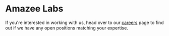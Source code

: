 # Amazee Labs

If you're interested in working with us, head over to our [careers](https://careers.amazeelabs.com/) page to find out if we have any open positions matching your expertise.

